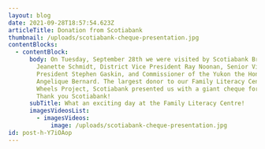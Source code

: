 ```yaml
---
layout: blog
date: 2021-09-28T18:57:54.623Z
articleTitle: Donation from Scotiabank
thumbnail: /uploads/scotiabank-cheque-presentation.jpg
contentBlocks:
  - contentBlock:
      body: On Tuesday, September 28th we were visited by Scotiabank Branch Manager
        Jeanette Schmidt, District Vice President Ray Noonan, Senior Vice
        President Stephen Gaskin, and Commissioner of the Yukon the Honourable
        Angelique Bernard. The largest donor to our Family Literacy Centre on
        Wheels Project, Scotiabank presented us with a giant cheque for $20 000.
        Thank you Scotiabank!
      subTitle: What an exciting day at the Family Literacy Centre!
      imagesVideosList:
        - imagesVideos:
            image: /uploads/scotiabank-cheque-presentation.jpg
id: post-h-Y7iOAop
---
```

